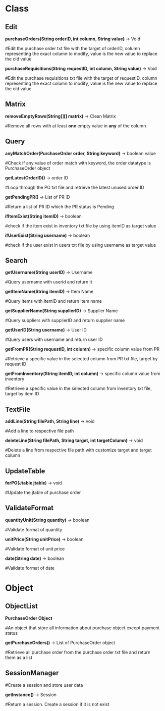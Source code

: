 # Class

## Edit
**purchaseOrders(String orderID, int column, String value)** -> Void

#Edit the purchase order txt file with the target of orderID, column representing the exact column to modify, value is the new value to replace the old value

**purchaseRequisitions(String requestID, int column, String value)** -> Void

#Edit the purchase requisitions txt file with the target of requestID, column representing the exact column to modify, value is the new value to replace the old value

## Matrix
**removeEmptyRows(String[][] matrix)** -> Clean Matrix

#Remove all rows with at least **one** empty value in **any** of the column

## Query
**anyMatchOrder(PurchaseOrder order, String keyword)** -> boolean value

#Check if any value of order match with keyword, the order datatype is PurchaseOrder object

**getLatestOrderID()** -> order ID

#Loop through the PO txt file and retrieve the latest unused order ID

**getPendingPR()** -> List of PR ID

#Return a list of PR ID which the PR status is Pending

**ifItemExist(String itemID)** -> boolean

#check if the item exist in inventory txt file by using itemID as target value

**ifUserExist(String username)** -> boolean

#check if the user exist in users txt file by using username as target value

## Search
**getUsername(String userID)** -> Username

#Query username with userid and return it

**getItemName(String itemID)** -> Item Name

#Query items with itemID and return item name

**getSupplierName(String supplierID)** -> Supplier Name

#Query suppliers with supplierID and return supplier name

**getUserID(String username)** -> User ID

#Query users with username and return user ID

**getFromPR(String requestID, int column)** -> specific column value from PR

#Retrieve a specific value in the selected column from PR txt file, target by request ID

**getFromInventory(String itemID, int column)** -> specific column value from inventory

#Retrieve a specific value in the selected column from inventory txt file, target by item ID

## TextFile

**addLine(String filePath, String line)** -> void

#Add a line to respective file path

**deleteLine(String filePath, String target, int targetColumn)** -> void

#Delete a line from respective file path with customize target and target column

## UpdateTable

**forPO(Jtable jtable)** -> void

#Update the jtable of purchase order

## ValidateFormat

**quantityUnit(String quantity)** -> boolean

#Validate format of quantity

**unitPrice(String unitPrice)** -> boolean

#Validate format of unit price

**date(String date)** -> boolean

#Validate format of date

# Object

## ObjectList
**PurchaseOrder Object**

#An object that store all information about purchase object except payment status

**getPurchaseOrders()** -> List of PurchaseOrder object

#Retrieve all purchase order from the purchase order txt file and return them as a list

## SessionManager

#Create a session and store user data

**getInstance()** -> Session

#Return a session. Create a session if it is not exist